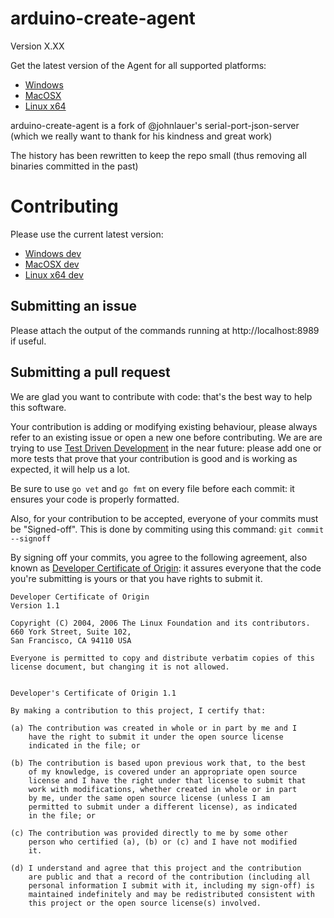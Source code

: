 arduino-create-agent
====================

Version X.XX

Get the latest version of the Agent for all supported platforms:

* [Windows](http://downloads.arduino.cc/CreateBridgeStable/ArduinoCreateAgent-1.0-windows-installer.exe)
* [MacOSX](http://downloads.arduino.cc/CreateBridgeStable/ArduinoCreateAgent-1.0-osx-installer.dmg)
* [Linux x64](http://downloads.arduino.cc/CreateBridgeStable/ArduinoCreateAgent-1.0-linux-x64-installer.run)

arduino-create-agent is a fork of @johnlauer's serial-port-json-server (which we really want to thank for his kindness and great work)

The history has been rewritten to keep the repo small (thus removing all binaries committed in the past)

# Contributing

Please use the current latest version:

* [Windows dev](http://downloads.arduino.cc/CreateBridge/staging/ArduinoCreateAgent-1.0-windows-installer.exe)
* [MacOSX dev](http://downloads.arduino.cc/CreateBridge/staging/ArduinoCreateAgent-1.0-osx-installer.dmg) 
* [Linux x64 dev](http://downloads.arduino.cc/CreateBridge/staging/ArduinoCreateAgent-1.0-linux-x64-installer.run)

## Submitting an issue

Please attach the output of the commands running at http://localhost:8989 if useful.

## Submitting a pull request

We are glad you want to contribute with code: that's the best way to help this software.

Your contribution is adding or modifying existing behaviour, please always refer to an existing issue or open a new one before contributing. We are are trying to use [Test Driven Development](https://en.wikipedia.org/wiki/Test-driven_development) in the near future: please add one or more tests that prove that your contribution is good and is working as expected, it will help us a lot.

Be sure to use `go vet` and `go fmt` on every file before each commit: it ensures your code is properly formatted.

Also, for your contribution to be accepted, everyone of your commits must be "Signed-off". This is done by commiting using this command: `git commit --signoff`

By signing off your commits, you agree to the following agreement, also known as [Developer Certificate of Origin](http://developercertificate.org/): it assures everyone that the code you're submitting is yours or that you have rights to submit it.

```
Developer Certificate of Origin
Version 1.1

Copyright (C) 2004, 2006 The Linux Foundation and its contributors.
660 York Street, Suite 102,
San Francisco, CA 94110 USA

Everyone is permitted to copy and distribute verbatim copies of this
license document, but changing it is not allowed.


Developer's Certificate of Origin 1.1

By making a contribution to this project, I certify that:

(a) The contribution was created in whole or in part by me and I
    have the right to submit it under the open source license
    indicated in the file; or

(b) The contribution is based upon previous work that, to the best
    of my knowledge, is covered under an appropriate open source
    license and I have the right under that license to submit that
    work with modifications, whether created in whole or in part
    by me, under the same open source license (unless I am
    permitted to submit under a different license), as indicated
    in the file; or

(c) The contribution was provided directly to me by some other
    person who certified (a), (b) or (c) and I have not modified
    it.

(d) I understand and agree that this project and the contribution
    are public and that a record of the contribution (including all
    personal information I submit with it, including my sign-off) is
    maintained indefinitely and may be redistributed consistent with
    this project or the open source license(s) involved.
```
